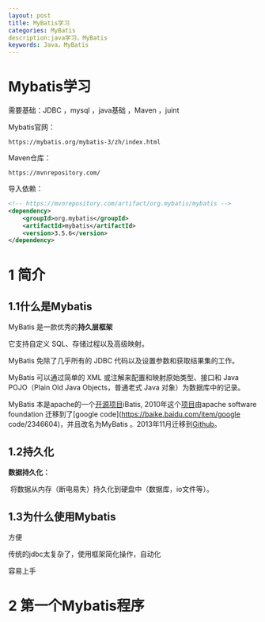 ```yaml
---
layout: post
title: MyBatis学习
categories: MyBatis
description:java学习，MyBatis
keywords: Java，MyBatis
---
```




# Mybatis学习

需要基础：JDBC ，mysql ，java基础 ，Maven ，juint



Mybatis官网：

```url
https://mybatis.org/mybatis-3/zh/index.html
```

Maven仓库：

```url
https://mvnrepository.com/
```

导入依赖：

```xml
<!-- https://mvnrepository.com/artifact/org.mybatis/mybatis -->
<dependency>
    <groupId>org.mybatis</groupId>
    <artifactId>mybatis</artifactId>
    <version>3.5.6</version>
</dependency>
```



# 1 简介

## 1.1什么是Mybatis

MyBatis 是一款优秀的**持久层框架**

它支持自定义 SQL、存储过程以及高级映射。

MyBatis 免除了几乎所有的 JDBC 代码以及设置参数和获取结果集的工作。

MyBatis 可以通过简单的 XML 或注解来配置和映射原始类型、接口和 Java POJO（Plain Old Java Objects，普通老式 Java 对象）为数据库中的记录。

MyBatis 本是apache的一个[开源项目](https://baike.baidu.com/item/开源项目/3406069)iBatis, 2010年这个[项目](https://baike.baidu.com/item/项目/477803)由apache software foundation 迁移到了[google code](https://baike.baidu.com/item/google code/2346604)，并且改名为MyBatis 。2013年11月迁移到[Github](https://baike.baidu.com/item/Github/10145341)。



## 1.2持久化

**数据持久化：**

​	将数据从内存（断电易失）持久化到硬盘中（数据库，io文件等）。



## 1.3为什么使用Mybatis

方便

传统的jdbc太复杂了，使用框架简化操作，自动化

容易上手

# 2 第一个Mybatis程序



